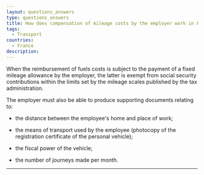 ```yaml
---
layout: questions_answers
type: questions_answers
title: How does compensation of mileage costs by the employer work in France
tags:
  - Transport
countries:
  - France
description:
---
```


When the reimbursement of fuels costs is subject to the payment of a fixed
mileage allowance by the employer, the latter is exempt from social security
contributions within the limits set by the mileage scales published by the tax
administration.

The employer must also be able to produce supporting documents relating to:

- the distance between the employee's home and place of work;

- the means of transport used by the employee (photocopy of the registration certificate of the personal vehicle);

- the fiscal power of the vehicle;

- the number of journeys made per month.

---

